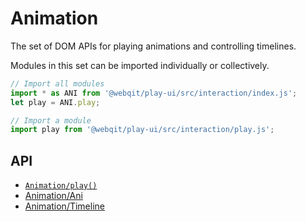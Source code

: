 # Animation

The set of DOM APIs for playing animations and controlling timelines.

Modules in this set can be imported individually or collectively.

```javascript
// Import all modules
import * as ANI from '@webqit/play-ui/src/interaction/index.js';
let play = ANI.play;

// Import a module
import play from '@webqit/play-ui/src/interaction/play.js';
```

## API

* [`Animation/play()`](play)
* [Animation/Ani](Ani)
* [Animation/Timeline](timeline/)


